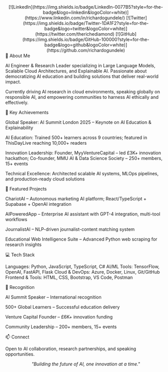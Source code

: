 <div align="center"> [![LinkedIn](https://img.shields.io/badge/LinkedIn-0077B5?style=for-the-badge&logo=linkedin&logoColor=white)](https://www.linkedin.com/in/richardogundele/) [![Twitter](https://img.shields.io/badge/Twitter-1DA1F2?style=for-the-badge&logo=twitter&logoColor=white)](https://twitter.com/therichediamond) [![GitHub](https://img.shields.io/badge/GitHub-100000?style=for-the-badge&logo=github&logoColor=white)](https://github.com/richardogundele) </div>
👋 About Me

AI Engineer & Research Leader specializing in Large Language Models, Scalable Cloud Architectures, and Explainable AI. Passionate about democratizing AI education and building solutions that deliver real-world impact.

Currently driving AI research in cloud environments, speaking globally on responsible AI, and empowering communities to harness AI ethically and effectively.

🎯 Key Achievements

Global Speaker: AI Summit London 2025 – Keynote on AI Education & Explainability

AI Education: Trained 500+ learners across 9 countries; featured in ThisDayLive reaching 10,000+ readers

Innovation Leadership: Founder, MyyVentureCapital – led £3K+ innovation hackathon; Co-founder, MMU AI & Data Science Society – 250+ members, 15+ events

Technical Excellence: Architected scalable AI systems, MLOps pipelines, and production-ready cloud solutions

🚀 Featured Projects

ChariotAI – Autonomous marketing AI platform; React/TypeScript + Supabase + OpenAI integration

AIPoweredApp – Enterprise AI assistant with GPT-4 integration, multi-tool workflows

JournalistAI – NLP-driven journalist-content matching system

Educational Web Intelligence Suite – Advanced Python web scraping for research insights

💻 Tech Stack

Languages: Python, JavaScript, TypeScript, C#
AI/ML Tools: TensorFlow, OpenAI, FastAPI, Flask
Cloud & DevOps: Azure, Docker, Linux, Git/GitHub
Frontend & Tools: HTML, CSS, Bootstrap, VS Code, Postman

🌟 Recognition

AI Summit Speaker – International recognition

500+ Global Learners – Successful education delivery

Venture Capital Founder – £6K+ innovation funding

Community Leadership – 200+ members, 15+ events

📫 Connect

Open to AI collaboration, research partnerships, and speaking opportunities.






<div align="center"> <i>"Building the future of AI, one innovation at a time."</i> </div>
